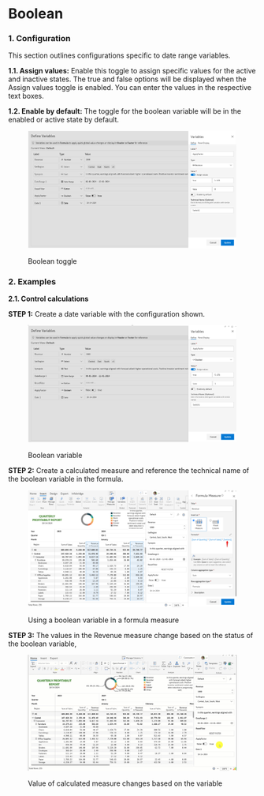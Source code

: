 # Boolean

### 1. Configuration <a href="#id-1.-configuration" id="id-1.-configuration"></a>

This section outlines configurations specific to date range variables.

**1.1. Assign values:** Enable this toggle to assign specific values for the active and inactive states. The true and false options will be displayed when the Assign values toggle is enabled. You can enter the values in the respective text boxes.

**1.2. Enable by default:** The toggle for the boolean variable will be in the enabled or active state by default.&#x20;

<figure><img src="../../../.gitbook/assets/image (1120).png" alt=""><figcaption><p>Boolean toggle</p></figcaption></figure>

### 2. Examples <a href="#id-2.-examples" id="id-2.-examples"></a>

**2.1. Control calculations**

**STEP 1:** Create a date variable with the configuration shown.

<figure><img src="../../../.gitbook/assets/image (1) (1).png" alt=""><figcaption><p>Boolean variable</p></figcaption></figure>

**STEP 2:** Create a calculated measure and reference the technical name of the boolean variable in the formula.

<figure><img src="../../../.gitbook/assets/image (1180).png" alt=""><figcaption><p>Using a boolean variable in a formula measure</p></figcaption></figure>

**STEP 3:** The  values in the Revenue measure change based on the status of the boolean variable,

<figure><img src="../../../.gitbook/assets/Untitled Project (16).gif" alt=""><figcaption><p>Value of calculated measure changes based on the variable</p></figcaption></figure>
